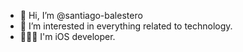- 👋 Hi, I’m @santiago-balestero
- 👀 I’m interested in everything related to technology.
- 🧑🏻‍💻 I'm iOS developer.   

<!---
santiago-balestero/santiago-balestero is a ✨ special ✨ repository because its `README.md` (this file) appears on your GitHub profile.
You can click the Preview link to take a look at your changes.
--->
